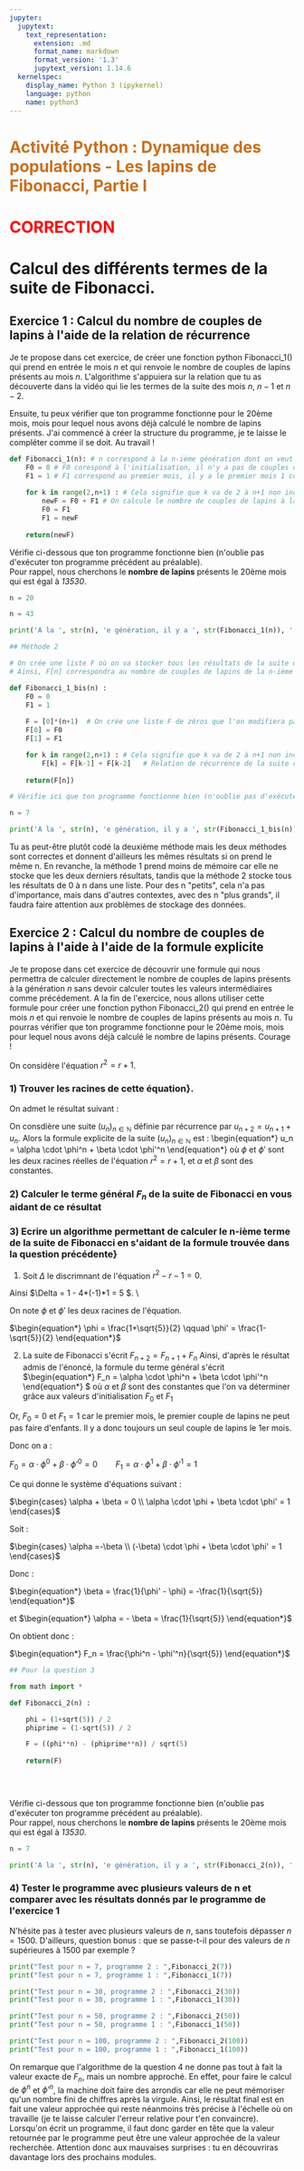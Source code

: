 ```yaml
---
jupyter:
  jupytext:
    text_representation:
      extension: .md
      format_name: markdown
      format_version: '1.3'
      jupytext_version: 1.14.6
  kernelspec:
    display_name: Python 3 (ipykernel)
    language: python
    name: python3
---
```


# <span style = "color :  #ca6f1e ">Activité Python : Dynamique des populations - Les lapins de Fibonacci, Partie I </span> 
# <span style = "color:red">CORRECTION</span> 

# Calcul des différents termes de la suite de Fibonacci.




## Exercice 1 : Calcul du nombre de couples de lapins à l'aide de la relation de récurrence

Je te propose dans cet exercice, de créer une fonction python Fibonacci_1() qui prend en entrée le mois $n$ et qui renvoie le nombre de couples de lapins présents au mois $n$. L'algorithme s'appuiera sur la relation que tu as découverte dans la vidéo qui lie les termes de la suite des mois $n$, $n-1$ et $n-2$. 

Ensuite, tu peux vérifier que ton programme fonctionne pour le 20ème mois, mois pour lequel nous avons déjà calculé le nombre de lapins présents. 
J'ai commencé à créer la structure du programme, je te laisse le compléter comme il se doit. Au travail !

```python
def Fibonacci_1(n): # n correspond à la n-ième génération dont on veut calculer le nombre de couples de lapins
    F0 = 0 # F0 corespond à l'initialisation, il n'y a pas de couples de lapin
    F1 = 1 # F1 correspond au premier mois, il y a le premier mois 1 couple de lapins
    
    for k in range(2,n+1) : # Cela signifie que k va de 2 à n+1 non inclus (ie. de 2 à n inclus)
        newF = F0 + F1 # On calcule le nombre de couples de lapins à la prochaine génération
        F0 = F1  
        F1 = newF
    
    return(newF)     
```

Vérifie ci-dessous que ton programme fonctionne bien (n'oublie pas d'exécuter ton programme précédent au préalable). \
Pour rappel, nous cherchons le **nombre de lapins** présents le 20ème mois qui est égal à *13530*.


```python
n = 20

n = 43

print('A la ', str(n), 'e génération, il y a ', str(Fibonacci_1(n)), ' couples de lapins.', 'Donc il y a au total', str(2*Fibonacci_1(n)), 'lapins')
```

```python
## Méthode 2

# On crée une liste F où on va stocker tous les résultats de la suite de Fibonacci jusqu'à la n-ième génération
# Ainsi, F[n] correspondra au nombre de couples de lapins de la n-ième génération. 

def Fibonacci_1_bis(n) :
    F0 = 0
    F1 = 1
    
    F = [0]*(n+1)  # On crée une liste F de zéros que l'on modifiera par la suite
    F[0] = F0
    F[1] = F1

    for k in range(2,n+1) : # Cela signifie que k va de 2 à n+1 non inclus (ie. de 2 à n inclus)
        F[k] = F[k-1] + F[k-2]   # Relation de récurrence de la suite de Fibonacci
        
    return(F[n])
```

```python
# Vérifie ici que ton programme fonctionne bien (n'oublie pas d'exécuter ton programme au préalable)

n = 7

print('A la ', str(n), 'e génération, il y a ', str(Fibonacci_1_bis(n)), ' couples de lapins.')
```

Tu as peut-être plutôt codé la deuxième méthode mais les deux méthodes sont correctes et donnent d'ailleurs les mêmes résultats si on prend le même n. En revanche, la méthode 1 prend moins de mémoire car elle ne stocke que les deux derniers résultats, tandis que la méthode 2 stocke tous les résultats de 0 à n dans une liste. Pour des n "petits", cela n'a pas d'importance, mais dans d'autres contextes, avec des n "plus grands", il faudra faire attention aux problèmes de stockage des données. 


## Exercice 2 : Calcul du nombre de couples de lapins à l'aide à l'aide de la formule explicite

Je te propose dans cet exercice de découvrir une formule qui nous permettra de calculer directement le nombre de couples de lapins présents à la génération $n$ sans devoir calculer toutes les valeurs intermédiaires comme précédement. A la fin de l'exercice, nous allons utiliser cette formule pour créer une fonction python Fibonacci_2() qui prend en entrée le mois $n$ et qui renvoie le nombre de couples de lapins présents au mois $n$. 
Tu pourras vérifier que ton programme fonctionne pour le 20ème mois, mois pour lequel nous avons déjà calculé le nombre de lapins présents. Courage !

<!-- #region -->
On considère l'équation $r^2 = r + 1$.

### 1) Trouver les racines de cette équation}. 


On admet le résultat suivant : 

On consdière une suite $(u_n)_{n \in \mathbb{N}}$ définie par récurrence par $u_{n+2} = u_{n+1} + u_n$. Alors la formule explicite de la suite $(u_n)_{n \in \mathbb{N}}$ est : \begin{equation*} u_n = \alpha \cdot \phi^n + \beta \cdot \phi'^n \end{equation*} où $\phi$ et $\phi'$ sont les deux racines réelles de l'équation $r^2 = r + 1$, et $\alpha$ et $\beta$ sont des constantes.

### 2) Calculer le terme général $F_n$ de la suite de Fibonacci en vous aidant de ce résultat 

### 3) Ecrire un algorithme permettant de calculer le n-ième terme de la suite de Fibonacci en s'aidant de la formule trouvée dans la question précédente}
<!-- #endregion -->

1) Soit $\Delta$ le discrimnant de l'équation $r^2-r-1=0$.

Ainsi $\Delta = 1 - 4*(-1)*1 = 5 $. \\

On note $\phi$ et $\phi'$ les deux racines de l'équation.

$\begin{equation*}
\phi = \frac{1+\sqrt{5}}{2}
\qquad
\phi' = \frac{1-\sqrt{5}}{2}
\end{equation*}$

2) La suite de Fibonacci s'écrit $F_{n+2} = F_{n+1} + F_n$
Ainsi, d'après le résultat admis de l'énoncé, la formule du terme général s'écrit 
$\begin{equation*} F_n = \alpha \cdot \phi^n + \beta \cdot \phi'^n \end{equation*} $ où $\alpha$ et $\beta$ sont des constantes que l'on va déterminer grâce aux valeurs d'initialisation $F_0$ et $F_1$

Or, $F_0 = 0$ et $F_1 = 1$ car le premier mois, le premier couple de lapins ne peut pas faire d'enfants. Il y a donc toujours un seul couple de lapins le 1er mois. 

Donc on a :

$\begin{equation*} F_0 = \alpha \cdot \phi^0 + \beta \cdot \phi'^0 = 0 \qquad F_1 = \alpha \cdot \phi^1 + \beta \cdot \phi'^1 = 1 \end{equation*}$

Ce qui donne le système d'équations suivant :

$\begin{cases}
\alpha + \beta = 0
\\
\alpha \cdot \phi + \beta \cdot \phi' = 1
\end{cases}$

Soit : 

$\begin{cases}
\alpha =-\beta
\\
(-\beta) \cdot \phi + \beta \cdot \phi' = 1
\end{cases}$

Donc : 

$\begin{equation*}
\beta = \frac{1}{\phi' - \phi} = -\frac{1}{\sqrt{5}}
\end{equation*}$

et 
$\begin{equation*}
\alpha = - \beta = \frac{1}{\sqrt{5}}
\end{equation*}$

On obtient donc  : 

$\begin{equation*}
F_n = \frac{\phi^n - \phi'^n}{\sqrt{5}}
\end{equation*}$

```python
## Pour la question 3

from math import *

def Fibonacci_2(n) : 

    phi = (1+sqrt(5)) / 2
    phiprime = (1-sqrt(5)) / 2

    F = ((phi**n) - (phiprime**n)) / sqrt(5)
    
    return(F)

    
    

```

Vérifie ci-dessous que ton programme fonctionne bien (n'oublie pas d'exécuter ton programme précédent au préalable). \
Pour rappel, nous cherchons le **nombre de lapins** présents le 20ème mois qui est égal à *13530*.

```python
n = 7

print('A la ', str(n), 'e génération, il y a ', str(Fibonacci_2(n)), ' couples de lapins.')
```

### 4) Tester le programme avec plusieurs valeurs de n et comparer avec les résultats donnés par le programme de l'exercice 1 
N'hésite pas à tester avec plusieurs valeurs de $n$, sans toutefois dépasser $n=1500$. D'ailleurs, question bonus : que se passe-t-il pour des valeurs de $n$ supérieures à 1500 par exemple ?

```python
print("Test pour n = 7, programme 2 : ",Fibonacci_2(7))
print("Test pour n = 7, programme 1 : ",Fibonacci_1(7))

print("Test pour n = 30, programme 2 : ",Fibonacci_2(30))
print("Test pour n = 30, programme 1 : ",Fibonacci_1(30))

print("Test pour n = 50, programme 2 : ",Fibonacci_2(50))
print("Test pour n = 50, programme 1 : ",Fibonacci_1(50))

print("Test pour n = 100, programme 2 : ",Fibonacci_2(100))
print("Test pour n = 100, programme 1 : ",Fibonacci_1(100))
```

On remarque que l'algorithme de la question 4 ne donne pas tout à fait la valeur exacte de $F_n$, mais un nombre approché. En effet, pour faire le calcul de $\phi^n$ et $\phi'^n$, la machine doit faire des arrondis car elle ne peut mémoriser qu'un nombre fini de chiffres après la virgule. Ainsi, le résultat final est en fait une valeur approchée qui reste néanmoins très précise à l'échelle où on travaille (je te laisse calculer l'erreur relative pour t'en convaincre). Lorsqu'on écrit un programme, il faut donc garder en tête que la valeur retournée par le programme peut être une valeur approchée de la valeur recherchée. Attention donc aux mauvaises surprises : tu en découvriras davantage lors des prochains modules. 
